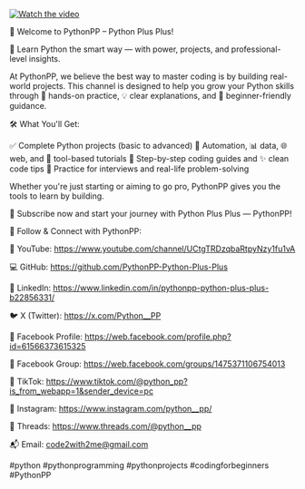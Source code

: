 [![Watch the video](https://img.youtube.com/vi/CGDM3KNLxPU/0.jpg)](https://youtu.be/CGDM3KNLxPU)

👋 Welcome to PythonPP – Python Plus Plus!

🐍 Learn Python the smart way — with power, projects, and professional-level insights.

At PythonPP, we believe the best way to master coding is by building real-world projects. This channel is designed to help you grow your Python skills through 🧠 hands-on practice, 💡 clear explanations, and 👶 beginner-friendly guidance.

🛠️ What You'll Get:

✅ Complete Python projects (basic to advanced)
🤖 Automation, 📊 data, 🌐 web, and 🧰 tool-based tutorials
🧭 Step-by-step coding guides and ✨ clean code tips
💼 Practice for interviews and real-life problem-solving

Whether you're just starting or aiming to go pro, PythonPP gives you the tools to learn by building.

🎯 Subscribe now and start your journey with Python Plus Plus — PythonPP!            

📌 Follow & Connect with PythonPP:

🔴 YouTube: https://www.youtube.com/channel/UCtgTRDzqbaRtpyNzy1fu1vA

💻 GitHub: https://github.com/PythonPP-Python-Plus-Plus

💼 LinkedIn: https://www.linkedin.com/in/pythonpp-python-plus-plus-b22856331/

🐦 X (Twitter): https://x.com/Python__PP

📘 Facebook Profile: https://web.facebook.com/profile.php?id=61566373615325

📘 Facebook Group: https://web.facebook.com/groups/1475371106754013

🎵 TikTok: https://www.tiktok.com/@python_pp?is_from_webapp=1&sender_device=pc

📸 Instagram: https://www.instagram.com/python__pp/

🧵 Threads: https://www.threads.com/@python__pp

📬 Email: code2with2me@gmail.com    

#python #pythonprogramming #pythonprojects #codingforbeginners #PythonPP

